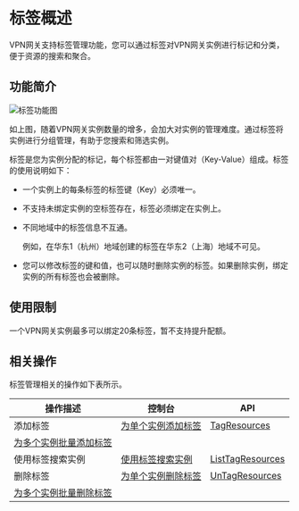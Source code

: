 # 标签概述

VPN网关支持标签管理功能，您可以通过标签对VPN网关实例进行标记和分类，便于资源的搜索和聚合。

## 功能简介

![标签功能图](https://static-aliyun-doc.oss-cn-hangzhou.aliyuncs.com/assets/img/zh-CN/5208219951/p147432.png)

如上图，随着VPN网关实例数量的增多，会加大对实例的管理难度。通过标签将实例进行分组管理，有助于您搜索和筛选实例。

标签是您为实例分配的标记，每个标签都由一对键值对（Key-Value）组成。标签的使用说明如下：

-   一个实例上的每条标签的标签键（Key）必须唯一。
-   不支持未绑定实例的空标签存在，标签必须绑定在实例上。
-   不同地域中的标签信息不互通。

    例如，在华东1（杭州）地域创建的标签在华东2（上海）地域不可见。

-   您可以修改标签的键和值，也可以随时删除实例的标签。如果删除实例，绑定实例的所有标签也会被删除。

## 使用限制

一个VPN网关实例最多可以绑定20条标签，暂不支持提升配额。

## 相关操作

标签管理相关的操作如下表所示。

|操作描述|控制台|API|
|----|---|---|
|添加标签|[为单个实例添加标签](/cn.zh-CN/用户指南/标签管理/添加标签/为单个实例添加标签.md)|[TagResources](/cn.zh-CN/API参考/标签/TagResources.md)|
|[为多个实例批量添加标签](/cn.zh-CN/用户指南/标签管理/添加标签/为多个实例批量添加标签.md)|
|使用标签搜索实例|[使用标签搜索实例](/cn.zh-CN/用户指南/标签管理/使用标签搜索实例.md)|[ListTagResources](/cn.zh-CN/API参考/标签/ListTagResources.md)|
|删除标签|[为单个实例删除标签](/cn.zh-CN/用户指南/标签管理/删除标签/为单个实例删除标签.md)|[UnTagResources](/cn.zh-CN/API参考/标签/UnTagResources.md)|
|[为多个实例批量删除标签](/cn.zh-CN/用户指南/标签管理/删除标签/为多个实例批量删除标签.md)|

